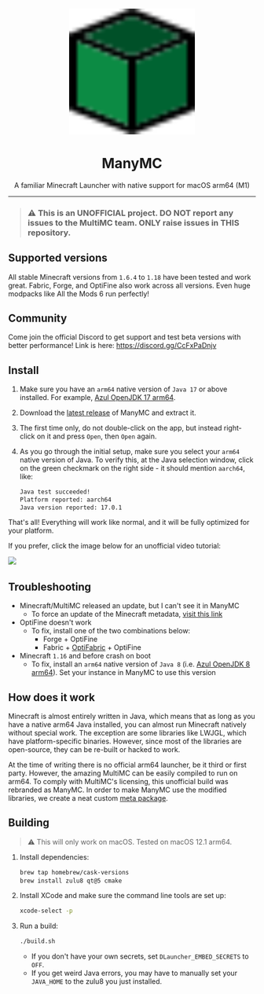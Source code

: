 <p align="center">
    <img width="256" heigth="256" src="logo.svg">
    <h1 align="center">ManyMC</h1>
    <p align="center">
        A familiar Minecraft Launcher with native support for macOS arm64 (M1)
    </p>
</p>

---

> ### ⚠️ This is an UNOFFICIAL project. DO NOT report any issues to the MultiMC team. ONLY raise issues in THIS repository.

## Supported versions

All stable Minecraft versions from `1.6.4` to `1.18` have been tested and work great. Fabric, Forge, and OptiFine also work across all versions. Even huge modpacks like All the Mods 6 run perfectly!

## Community

Come join the official Discord to get support and test beta versions with better performance! Link is here: https://discord.gg/CcFxPaDnjv

## Install

1. Make sure you have an `arm64` native version of `Java 17` or above installed. For example, [Azul OpenJDK 17 arm64](https://www.azul.com/downloads/?version=java-17-lts&os=macos&architecture=arm-64-bit&package=jdk).

2. Download the [latest release](https://github.com/MinecraftMachina/ManyMC/releases/latest/download/ManyMC.zip) of ManyMC and extract it.

3. The first time only, do not double-click on the app, but instead right-click on it and press `Open`, then `Open` again.

4. As you go through the initial setup, make sure you select your `arm64` native version of Java. To verify this, at the Java selection window, click on the green checkmark on the right side - it should mention `aarch64`, like:
   ```
   Java test succeeded!
   Platform reported: aarch64
   Java version reported: 17.0.1
   ```

That's all! Everything will work like normal, and it will be fully optimized for your platform.

If you prefer, click the image below for an unofficial video tutorial:

[![](https://img.youtube.com/vi/At5nF5i8oTg/0.jpg)](https://www.youtube.com/watch?v=At5nF5i8oTg)

## Troubleshooting

- Minecraft/MultiMC released an update, but I can't see it in ManyMC
  - To force an update of the Minecraft metadata, [visit this link](https://pull.git.ci/process/MinecraftMachina/meta-multimc-arm64)
- OptiFine doesn't work
  - To fix, install one of the two combinations below:
    - Forge + OptiFine
    - Fabric + [OptiFabric](https://www.curseforge.com/minecraft/mc-mods/optifabric) + OptiFine
- Minecraft `1.16` and before crash on boot
  - To fix, install an `arm64` native version of `Java 8` (i.e. [Azul OpenJDK 8 arm64](https://www.azul.com/downloads/?version=java-8-lts&os=macos&architecture=arm-64-bit&package=jdk)). Set your instance in ManyMC to use this version

## How does it work

Minecraft is almost entirely written in Java, which means that as long as you have a native arm64 Java installed, you can almost run Minecraft natively without special work. The exception are some libraries like LWJGL, which have platform-specific binaries. However, since most of the libraries are open-source, they can be re-built or hacked to work.

At the time of writing there is no official arm64 launcher, be it third or first party. However, the amazing MultiMC can be easily compiled to run on arm64. To comply with MultiMC's licensing, this unofficial build was rebranded as ManyMC. In order to make ManyMC use the modified libraries, we create a neat custom [meta package](https://github.com/MinecraftMachina/meta-multimc-arm64/).

## Building

> ⚠️ This will only work on macOS. Tested on macOS 12.1 arm64.

1. Install dependencies:

   ```bash
   brew tap homebrew/cask-versions
   brew install zulu8 qt@5 cmake
   ```

2. Install XCode and make sure the command line tools are set up:

   ```bash
   xcode-select -p
   ```

3. Run a build:

   ```bash
   ./build.sh
   ```
   
   - If you don't have your own secrets, set `DLauncher_EMBED_SECRETS` to `OFF`.
   - If you get weird Java errors, you may have to manually set your `JAVA_HOME` to the zulu8 you just installed.

